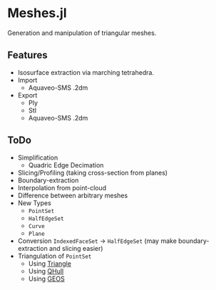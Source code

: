 # Meshes.jl

Generation and manipulation of triangular meshes.

## Features

* Isosurface extraction via marching tetrahedra.
* Import
    - Aquaveo-SMS .2dm 
* Export
    - Ply
    - Stl
    - Aquaveo-SMS .2dm 

## ToDo

* Simplification
    - Quadric Edge Decimation
* Slicing/Profiling (taking cross-section from planes)
* Boundary-extraction
* Interpolation from point-cloud
* Difference between arbitrary meshes
* New Types
    - `PointSet`
    - `HalfEdgeSet`
    - `Curve`
    - `Plane`
* Conversion `IndexedFaceSet` -> `HalfEdgeSet` (may make boundary-extraction and slicing easier)
* Triangulation of `PointSet`
    - Using [Triangle](http://www.cs.cmu.edu/~quake/triangle.html)
    - Using [QHull](http://qhull.org)
    - Using [GEOS](http://trac.osgeo.org/geos/)

